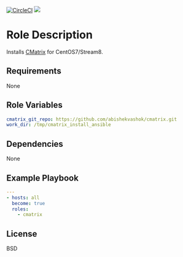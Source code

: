 [![CircleCI](https://circleci.com/gh/ansible-roles-mamono210/cmatrix/tree/main.svg?style=svg)](https://circleci.com/gh/ansible-roles-mamono210/cmatrix/tree/main)
[![](https://github.com/ansible-roles-matsumura/cmatrix/workflows/build/badge.svg)](https://github.com/ansible-roles-matsumura/cmatrix/actions?query=workflow%3Abuild)

Role Description
=========

Installs [CMatrix](https://github.com/abishekvashok/cmatrix) for CentOS7/Stream8.

Requirements
------------

None

Role Variables
--------------

```YAML
cmatrix_git_repo: https://github.com/abishekvashok/cmatrix.git
work_dir: /tmp/cmatrix_install_ansible
```

Dependencies
------------

None

Example Playbook
----------------

```YAML
---
- hosts: all
  become: true
  roles:
    - cmatrix
```

License
-------

BSD
